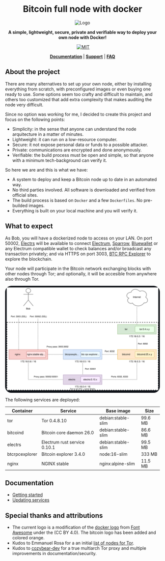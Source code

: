 <div align="center">
  <h1>Bitcoin full node with docker</h1>

  <img alt="Logo" src="./.doc/readme/logo.png" width="220"/>

  <p>
    <strong>A simple, lightweight, secure, private and verifiable way to deploy your own node with Docker!</strong>
  </p>

  <p>
  <a href="https://github.com/reverse-hash/bitcoin-full-node-with-docker/actions/workflows/build.yml">
<img alt="" src="https://github.com/reverse-hash/bitcoin-full-node-with-docker/actions/workflows/build.yml/badge.svg"></a>
    <a href="./LICENSE.txt"><img alt="MIT" src="https://img.shields.io/badge/license-MIT-blue.svg"/></a>  


  </p>

   <strong><a href="#documentation">Documentation</a> </strong>
   | <strong><a href="https://github.com/reverse-hash/bitcoin-full-node-with-docker/discussions">Support</a></strong>
   | <strong><a href="./FAQ.md">FAQ</a></strong>
</div>

## About the project

There are many alternatives to set up your own node, either by installing everything from scratch, with preconfigured images or even buying one ready to use. Some options seem too crafty and difficult to maintain, and others too customized that add extra complexity that makes auditing the node very difficult.

Since no option was working for me, I decided to create this project and focus on the following points:

- Simplicity: in the sense that anyone can understand the node arquitecture in a matter of minutes.
- Lightweight: it can run on a low-resource computer.
- Secure: it not expose personal data or funds to a possible attacker. 
- Private: communications are encrypted and done anonymously.
- Verifiable: the build process must be open and simple, so that anyone with a minimum tech-background can verify it.


So here we are and this is what we have:

- A system to deploy and keep a Bitcoin node up to date in an automated way.
- No third parties involved. All software is downloaded and verified from official sites.
- The build process is based on `Docker` and a few `Dockerfiles`. No pre-builded images.
- Everything is built on your local machine and you will verify it.

## What to expect

As Bob, you will have a dockerized node to access on your LAN. On port 50002, <a href="https://github.com/romanz/electrs">Electrs</a> will be available to connect <a href="https://github.com/spesmilo/electrum">Electrum</a>, <a href="https://github.com/sparrowwallet/sparrow">Sparrow</a>, <a href="https://github.com/bluewallet/bluewallet">Bluewallet</a> or any Electrum compatible wallet to check balances and/or broadcast any transaction privately; and via HTTPS on port 3003, <a href="https://github.com/janoside/btc-rpc-explorer">BTC RPC Explorer</a> to explore the blockchain.

Your node will participate in the Bitcoin network exchanging blocks with other nodes through Tor; and optionally, it will be accesible from anywhere also through Tor.

<div style="border-radius:20px;padding:5px;background-color:#0d1117">
<img src=".doc/readme/diagram.svg"/>
</div>

The following services are deployed:

| Container | Service | Base image | Size |
| --- | --- | --- | --- |
| tor | Tor 0.4.8.10 | debian:stable-slim | 99.6 MB |
| bitcoind | Bitcoin core daemon 26.0 | debian:stable-slim | 86.6 MB |
| electrs | Electrum rust service 0.10.1 | debian:stable-slim | 99.5 MB |
| btcrpcexplorer | Bitcoin explorer 3.4.0 | node:16-slim | 333 MB |
| nginx | NGINX stable | nginx:alpine-slim | 11.5 MB |


## Documentation
<a href="#documentation"></a>

- <a href="./GETTING_STARTED.md">Getting started</a>
- <a href="./UPDATING_SERVICES.md">Updating services</a>

## Special thanks and attributions

- The current logo is a modification of the <a href="https://fontawesome.com/icons/docker">docker logo</a> from <a href="https://fontawesome.com">Font Awesome</a> under the (CC BY 4.0). The bitcoin logo has been added and colored orange.
- Kudos to Emmanuel Rosa for a an initial <a href="https://github.com/emmanuelrosa/bitcoin-onion-nodes">list of nodes for Tor</a>.
- Kudos to <a href="https://github.com/cozybear-dev">cozybear-dev</a> for a true multiarch Tor proxy and multiple improvements in documentation/security.
